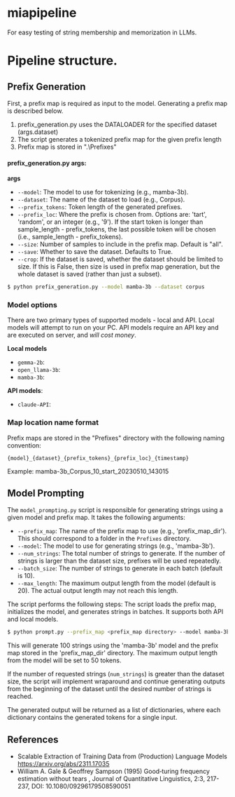 # miapipeline
For easy testing of string membership and memorization in LLMs.

# Pipeline structure.

## Prefix Generation

First, a prefix map is required as input to the model. Generating a prefix map is described below.

1. prefix_generation.py uses the DATALOADER for the specified dataset (args.dataset)
2. The script generates a tokenized prefix map for the given prefix length
3. Prefix map is stored in ".\Prefixes"

#### prefix_generation.py args:
**args**
* `--model`: The model to use for tokenizing (e.g., mamba-3b).
* `--dataset`: The name of the dataset to load (e.g., Corpus).
* `--prefix_tokens`: Token length of the generated prefixes.
* `--prefix_loc`: Where the prefix is chosen from. Options are: 'tart', 'random', or an integer (e.g., '9'). If the start token is longer than sample_length - prefix_tokens, the last possible token will be chosen (i.e., sample_length - prefix_tokens).
* `--size`: Number of samples to include in the prefix map. Default is "all".
* `--save`: Whether to save the dataset. Defaults to True.
* `--crop`: If the dataset is saved, whether the dataset should be limited to size. If this is False, then size is used in prefix map generation, but the whole dataset is saved (rather than just a subset).

```bash 
$ python prefix_generation.py --model mamba-3b --dataset corpus  
```

### Model options
There are two primary types of supported models - local and API. Local models will attempt to run on your PC. API models require an API key and are executed on server, and *will cost money*.

**Local models**
* `gemma-2b`: 
* `open_llama-3b`: 
* `mamba-3b`: 

**API models**:
* `claude-API`:

### Map location name format
Prefix maps are stored in the "Prefixes" directory with the following naming convention:
```
{model}_{dataset}_{prefix_tokens}_{prefix_loc}_{timestamp}
```
Example: mamba-3b_Corpus_10_start_20230510_143015

## Model Prompting

The `model_prompting.py` script is responsible for generating strings using a given model and prefix map. It takes the following arguments:

- `--prefix_map`: The name of the prefix map to use (e.g., 'prefix_map_dir'). This should correspond to a folder in the `Prefixes` directory.
- `--model`: The model to use for generating strings (e.g., 'mamba-3b').
- `--num_strings`: The total number of strings to generate. If the number of strings is larger than the dataset size, prefixes will be used repeatedly.
- `--batch_size`: The number of strings to generate in each batch (default is 10).
- `--max_length`: The maximum output length from the model (default is 20). The actual output length may not reach this length.

The script performs the following steps:
The script loads the prefix map, initializes the model, and generates strings in batches. It supports both API and local models.

```bash
$ python prompt.py --prefix_map <prefix_map directory> --model mamba-3b --num_strings 100 --max_length 50
```

This will generate 100 strings using the 'mamba-3b' model and the prefix map stored in the 'prefix_map_dir' directory. The maximum output length from the model will be set to 50 tokens.

If the number of requested strings (`num_strings`) is greater than the dataset size, the script will implement wraparound and continue generating outputs from the beginning of the dataset until the desired number of strings is reached.

The generated output will be returned as a list of dictionaries, where each dictionary contains the generated tokens for a single input.

## References

 - Scalable Extraction of Training Data from (Production) Language Models https://arxiv.org/abs/2311.17035
 - William A. Gale & Geoffrey Sampson (1995) Good‐turing frequency estimation without tears , Journal of Quantitative Linguistics, 2:3, 217-237, DOI: 10.1080/09296179508590051
